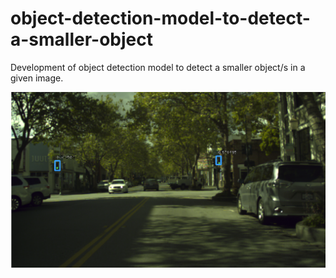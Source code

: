 # object-detection-model-to-detect-a-smaller-object
Development of object detection model to detect a smaller object/s in a given image.




![Image_After_Prediction](https://github.com/pawancse2/object-detection-model-to-detect-a-smaller-object/blob/master/Image/PredictedImage.PNG)






